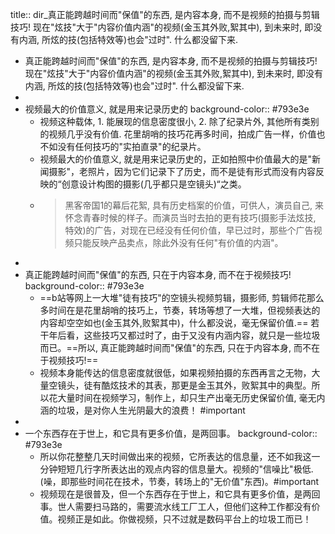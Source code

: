 title:: dir_真正能跨越时间而"保值"的东西, 是内容本身, 而不是视频的拍摄与剪辑技巧! 现在"炫技"大于"内容价值内涵"的视频(金玉其外败,絮其中), 到未来时, 即没有内涵, 所炫的技(包括特效等)也会"过时".  什么都没留下来.

- 真正能跨越时间而"保值"的东西, 是内容本身, 而不是视频的拍摄与剪辑技巧! 现在"炫技"大于"内容价值内涵"的视频(金玉其外败,絮其中), 到未来时, 即没有内涵, 所炫的技(包括特效等)也会"过时".  什么都没留下来.
-
- 视频最大的价值意义, 就是用来记录历史的
  background-color:: #793e3e
	- 视频这种载体, 1. 能展现的信息密度很小, 2. 除了纪录片外, 其他所有类别的视频几乎没有价值. 花里胡哨的技巧花再多时间，拍成广告一样，价值也不如没有任何技巧的"实拍直录"的纪录片。
	- 视频最大的价值意义, 就是用来记录历史的，正如拍照中价值最大的是"新闻摄影"，老照片，因为它们记录下了历史，而不是徒有形式而没有内容反映的“创意设计构图的摄影(几乎都只是空镜头)“之类。
	- > 黑客帝国1的幕后花絮, 具有历史档案的价值，可供人，演员自己, 来怀念青春时候的样子。而演员当时去拍的更有技巧(摄影手法炫技, 特效)的广告，对现在已经没有任何价值，早已过时，那些个广告视频只能反映产品卖点，除此外没有任何"有价值的内涵"。
-
- 真正能跨越时间而"保值"的东西, 只在于内容本身, 而不在于视频技巧!
  background-color:: #793e3e
	- ==b站等网上一大堆"徒有技巧"的空镜头视频剪辑，摄影师, 剪辑师花那么多时间在是花里胡哨的技巧上，节奏，转场等想了一大堆，但视频表达的内容却空空如也(金玉其外,败絮其中)，什么都没说，毫无保留价值.== 若干年后看，这些技巧又都过时了，由于又没有内涵内容，就只是一些垃圾而已。==所以, 真正能跨越时间而"保值"的东西, 只在于内容本身, 而不在于视频技巧!==
	- 视频本身能传达的信息密度就很低，如果视频拍摄的东西再言之无物，大量空镜头，徒有酷炫技术的其表，那更是金玉其外，败絮其中的典型。所以花大量时间在视频学习，制作上，却只生产出毫无历史保留价值, 毫无内涵的垃圾，是对你人生光阴最大的浪费！ #important
-
- 一个东西存在于世上，和它具有更多价值，是两回事。
  background-color:: #793e3e
	- 所以你花整整几天时间做出来的视频，它所表达的信息量，还不如我这一分钟短短几行字所表达出的观点内容的信息量大。视频的"信噪比"极低. (噪，即那些时间花在技术，节奏，转场上的"无价值"东西)。#important
	- 视频现在是很普及，但一个东西存在于世上，和它具有更多价值，是两回事。世人需要扫马路的，需要流水线工厂工人，但他们这种工作都没有价值。视频正是如此。你做视频，只不过就是数码平台上的垃圾工而已！